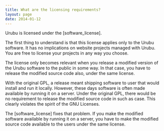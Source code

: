 ```yaml
---
title: What are the licensing requirements? 
layout: page 
date: 2014-01-12
---
```


Urubu is licensed under the [software_license].

The first thing to understand is that this license applies only to the Urubu
software. It has no implications on website projects managed with Urubu. You
are free to license your projects in any way you choose.

The license only becomes relevant when you release a modified version of the
Urubu software to the public in some way. In that case, you have to release the
modified source code also, under the same license. 

With the original GPL, a release meant shipping software to user that would
install and run it locally.  However, these days software is often made
available by running it on a server.  Under the original GPL, there would be no
requirement to release the modified source code in such as case. This clearly
violates the spirit of the GNU Licenses.

The [software_license] fixes that problem. If you make the modified software
available by running it on a server, you have to make the modified source code
available to the users under the same license.

